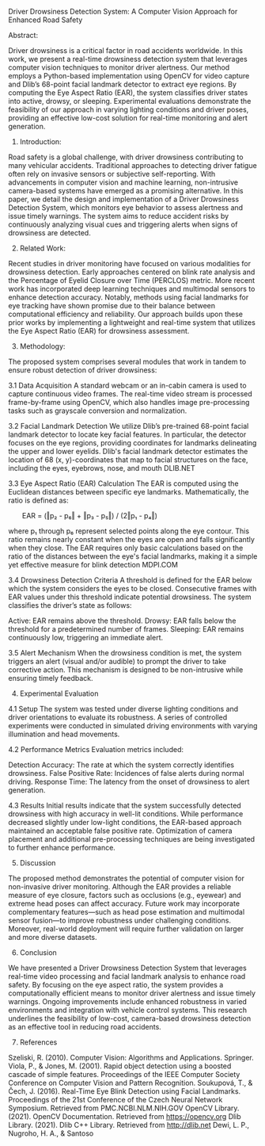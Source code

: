 Driver Drowsiness Detection System: A Computer Vision Approach for Enhanced Road Safety

Abstract:

Driver drowsiness is a critical factor in road accidents worldwide. In this work, we present a real-time drowsiness detection system that leverages computer vision techniques to monitor driver alertness. Our method employs a Python-based implementation using OpenCV for video capture and Dlib’s 68-point facial landmark detector to extract eye regions. By computing the Eye Aspect Ratio (EAR), the system classifies driver states into active, drowsy, or sleeping. Experimental evaluations demonstrate the feasibility of our approach in varying lighting conditions and driver poses, providing an effective low-cost solution for real-time monitoring and alert generation.

1. Introduction:
   
Road safety is a global challenge, with driver drowsiness contributing to many vehicular accidents. Traditional approaches to detecting driver fatigue often rely on invasive sensors or subjective self-reporting. With advancements in computer vision and machine learning, non-intrusive camera-based systems have emerged as a promising alternative. In this paper, we detail the design and implementation of a Driver Drowsiness Detection System, which monitors eye behavior to assess alertness and issue timely warnings. The system aims to reduce accident risks by continuously analyzing visual cues and triggering alerts when signs of drowsiness are detected.

2. Related Work:
   
Recent studies in driver monitoring have focused on various modalities for drowsiness detection. Early approaches centered on blink rate analysis and the Percentage of Eyelid Closure over Time (PERCLOS) metric. More recent work has incorporated deep learning techniques and multimodal sensors to enhance detection accuracy. Notably, methods using facial landmarks for eye tracking have shown promise due to their balance between computational efficiency and reliability. Our approach builds upon these prior works by implementing a lightweight and real-time system that utilizes the Eye Aspect Ratio (EAR) for drowsiness assessment.

3. Methodology:
   
The proposed system comprises several modules that work in tandem to ensure robust detection of driver drowsiness:

3.1 Data Acquisition
A standard webcam or an in-cabin camera is used to capture continuous video frames. The real-time video stream is processed frame-by-frame using OpenCV, which also handles image pre-processing tasks such as grayscale conversion and normalization.

3.2 Facial Landmark Detection
We utilize Dlib’s pre-trained 68-point facial landmark detector to locate key facial features. In particular, the detector focuses on the eye regions, providing coordinates for landmarks delineating the upper and lower eyelids. Dlib's facial landmark detector estimates the location of 68 (x, y)-coordinates that map to facial structures on the face, including the eyes, eyebrows, nose, and mouth 
DLIB.NET

3.3 Eye Aspect Ratio (EAR) Calculation
The EAR is computed using the Euclidean distances between specific eye landmarks. Mathematically, the ratio is defined as:

  EAR = (‖p₂ - p₆‖ + ‖p₃ - p₅‖) / (2‖p₁ - p₄‖)

where p₁ through p₆ represent selected points along the eye contour. This ratio remains nearly constant when the eyes are open and falls significantly when they close. The EAR requires only basic calculations based on the ratio of the distances between the eye's facial landmarks, making it a simple yet effective measure for blink detection 
MDPI.COM

3.4 Drowsiness Detection Criteria
A threshold is defined for the EAR below which the system considers the eyes to be closed. Consecutive frames with EAR values under this threshold indicate potential drowsiness. The system classifies the driver’s state as follows:

Active: EAR remains above the threshold.
Drowsy: EAR falls below the threshold for a predetermined number of frames.
Sleeping: EAR remains continuously low, triggering an immediate alert.

3.5 Alert Mechanism
When the drowsiness condition is met, the system triggers an alert (visual and/or audible) to prompt the driver to take corrective action. This mechanism is designed to be non-intrusive while ensuring timely feedback.

4. Experimental Evaluation
   
4.1 Setup
The system was tested under diverse lighting conditions and driver orientations to evaluate its robustness. A series of controlled experiments were conducted in simulated driving environments with varying illumination and head movements.

4.2 Performance Metrics
Evaluation metrics included:

Detection Accuracy: The rate at which the system correctly identifies drowsiness.
False Positive Rate: Incidences of false alerts during normal driving.
Response Time: The latency from the onset of drowsiness to alert generation.

4.3 Results
Initial results indicate that the system successfully detected drowsiness with high accuracy in well-lit conditions. While performance decreased slightly under low-light conditions, the EAR-based approach maintained an acceptable false positive rate. Optimization of camera placement and additional pre-processing techniques are being investigated to further enhance performance.

5. Discussion
   
The proposed method demonstrates the potential of computer vision for non-invasive driver monitoring. Although the EAR provides a reliable measure of eye closure, factors such as occlusions (e.g., eyewear) and extreme head poses can affect accuracy. Future work may incorporate complementary features—such as head pose estimation and multimodal sensor fusion—to improve robustness under challenging conditions. Moreover, real-world deployment will require further validation on larger and more diverse datasets.

6. Conclusion

We have presented a Driver Drowsiness Detection System that leverages real-time video processing and facial landmark analysis to enhance road safety. By focusing on the eye aspect ratio, the system provides a computationally efficient means to monitor driver alertness and issue timely warnings. Ongoing improvements include enhanced robustness in varied environments and integration with vehicle control systems. This research underlines the feasibility of low-cost, camera-based drowsiness detection as an effective tool in reducing road accidents.

7. References

Szeliski, R. (2010). Computer Vision: Algorithms and Applications. Springer.
Viola, P., & Jones, M. (2001). Rapid object detection using a boosted cascade of simple features. Proceedings of the IEEE Computer Society Conference on Computer Vision and Pattern Recognition.
Soukupová, T., & Čech, J. (2016). Real-Time Eye Blink Detection using Facial Landmarks. Proceedings of the 21st Conference of the Czech Neural Network Symposium. Retrieved from 
PMC.NCBI.NLM.NIH.GOV
OpenCV Library. (2021). OpenCV Documentation. Retrieved from https://opencv.org
Dlib Library. (2021). Dlib C++ Library. Retrieved from http://dlib.net
Dewi, L. P., Nugroho, H. A., & Santoso
